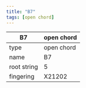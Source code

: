 ```yaml
---
title: "B7"
tags: [open chord]
---
```


|B7|open chord|
|---|---|
|type|open chord|
|name|B7|
|root string|5|
|fingering|X21202|
